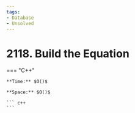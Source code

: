 ```yaml
---
tags:
- Database
- Unsolved
---
```



# 2118. Build the Equation

=== "C++"

    **Time:** $O()$

    **Space:** $O()$

    ``` c++
    ```
